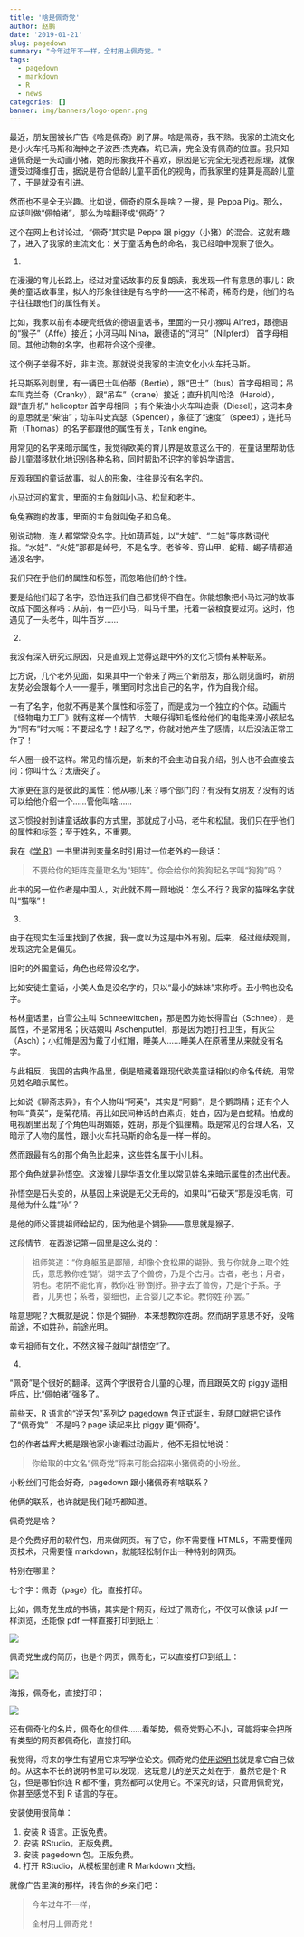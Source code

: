 ```yaml
---
title: '啥是佩奇党'
author: 赵鹏
date: '2019-01-21'
slug: pagedown
summary: "今年过年不一样，全村用上佩奇党。"
tags:
  - pagedown
  - markdown
  - R
  - news
categories: []
banner: img/banners/logo-openr.png
---
```


最近，朋友圈被长广告《啥是佩奇》刷了屏。啥是佩奇，我不熟。我家的主流文化是小火车托马斯和海神之子波西·杰克森，坑已满，完全没有佩奇的位置。我只知道佩奇是一头动画小猪，她的形象我并不喜欢，原因是它完全无视透视原理，就像遭受过降维打击，据说是符合低龄儿童平面化的视角，而我家里的娃算是高龄儿童了，于是就没有引进。

然而也不是全无兴趣。比如说，佩奇的原名是啥？一搜，是 Peppa Pig。那么，应该叫做“佩帕猪”，那么为啥翻译成“佩奇”？

这个在网上也讨论过，“佩奇”其实是 Peppa 跟 piggy（小猪）的混合。这就有趣了，进入了我家的主流文化：关于童话角色的命名，我已经暗中观察了很久。

<!--more-->

1.

在漫漫的育儿长路上，经过对童话故事的反复朗读，我发现一件有意思的事儿：欧美的童话故事里，拟人的形象往往是有名字的——这不稀奇，稀奇的是，他们的名字往往跟他们的属性有关。

比如，我家以前有本硬壳纸做的德语童话书，里面的一只小猴叫 Alfred，跟德语的“猴子”（Affe）接近；小河马叫 Nina，跟德语的“河马”（Nilpferd） 首字母相同。其他动物的名字，也都符合这个规律。

这个例子举得不好，非主流。那就说说我家的主流文化小火车托马斯。

托马斯系列剧里，有一辆巴士叫伯蒂（Bertie），跟“巴士”（bus）首字母相同；吊车叫克兰奇（Cranky），跟“吊车”（crane）接近；直升机叫哈洛（Harold），跟“直升机” helicopter 首字母相同 ；有个柴油小火车叫迪索（Diesel），这词本身的意思就是“柴油”；动车叫史宾瑟（Spencer），象征了“速度”（speed）；连托马斯（Thomas）的名字都跟他的属性有关，Tank engine。

用常见的名字来暗示属性，我觉得欧美的育儿界是故意这么干的，在童话里帮助低龄儿童潜移默化地识别各种名称，同时帮助不识字的爹妈学语言。

反观我国的童话故事，拟人的形象，往往是没有名字的。

小马过河的寓言，里面的主角就叫小马、松鼠和老牛。

龟兔赛跑的故事，里面的主角就叫兔子和乌龟。

别说动物，连人都常常没名字。比如葫芦娃，以“大娃”、“二娃”等序数词代指。“水娃”、“火娃”那都是绰号，不是名字。老爷爷、穿山甲、蛇精、蝎子精都通通没名字。

我们只在乎他们的属性和标签，而忽略他们的个性。

要是给他们起了名字，恐怕连我们自己都觉得不自在。你能想象把小马过河的故事改成下面这样吗：从前，有一匹小马，叫马千里，托着一袋粮食要过河。这时，他遇见了一头老牛，叫牛百岁……

2.

我没有深入研究过原因，只是直观上觉得这跟中外的文化习惯有某种联系。

比方说，几个老外见面，如果其中一个带来了两三个新朋友，那么刚见面时，新朋友势必会跟每个人一一握手，嘴里同时念出自己的名字，作为自我介绍。

一有了名字，他就不再是某个属性和标签了，而是成为一个独立的个体。动画片《怪物电力工厂》就有这样一个情节，大眼仔得知毛怪给他们的电能来源小孩起名为“阿布”时大喊：不要起名字！起了名字，你就对她产生了感情，以后没法正常工作了！

华人圈一般不这样。常见的情况是，新来的不会主动自我介绍，别人也不会直接去问：你叫什么？太唐突了。

大家更在意的是彼此的属性：他从哪儿来？哪个部门的？有没有女朋友？没有的话可以给他介绍一个……管他叫啥……

这习惯投射到讲童话故事的方式里，那就成了小马，老牛和松鼠。我们只在乎他们的属性和标签；至于姓名，不重要。

我在《[学 R](https://xuer.dapengde.com/)》一书里讲到变量名时引用过一位老外的一段话：

> 不要给你的矩阵变量取名为“矩阵”。你会给你的狗狗起名字叫“狗狗”吗？

此书的另一位作者是中国人，对此就不屑一顾地说：怎么不行？我家的猫咪名字就叫“猫咪”！

3.

由于在现实生活里找到了依据，我一度以为这是中外有别。后来，经过继续观测，发现这完全是偏见。

旧时的外国童话，角色也经常没名字。

比如安徒生童话，小美人鱼是没名字的，只以“最小的妹妹”来称呼。丑小鸭也没名字。

格林童话里，白雪公主叫 Schneewittchen，那是因为她长得雪白（Schnee），是属性，不是常用名；灰姑娘叫 Aschenputtel，那是因为她打扫卫生，有灰尘（Asch）；小红帽是因为戴了小红帽，睡美人……睡美人在原著里从来就没有名字。

与此相反，我国的古典作品里，倒是暗藏着跟现代欧美童话相似的命名传统，用常见姓名暗示属性。

比如说《聊斋志异》，有个人物叫“阿英”，其实是“阿鹦”，是个鹦鹉精；还有个人物叫“黄英”，是菊花精。再比如民间神话的白素贞，姓白，因为是白蛇精。拍成的电视剧里出现了个角色叫胡媚娘，姓胡，那是个狐狸精。既是常见的合理人名，又暗示了人物的属性，跟小火车托马斯的命名是一样一样的。

然而跟最有名的那个角色比起来，这些姓名属于小儿科。

那个角色就是孙悟空。这泼猴儿是华语文化里以常见姓名来暗示属性的杰出代表。

孙悟空是石头变的，从基因上来说是无父无母的，如果叫“石破天”那是没毛病，可是他为什么姓“孙”？

是他的师父菩提祖师给起的，因为他是个猢狲——意思就是猴子。

这段情节，在西游记第一回里是这么说的：

>祖师笑道：“你身躯虽是鄙陋，却像个食松果的猢狲。我与你就身上取个姓氏，意思教你姓‘猢’。猢字去了个兽傍，乃是个古月。古者，老也；月者，阴也。老阴不能化育，教你姓‘狲’倒好。狲字去了兽傍，乃是个子系。子者，儿男也；系者，婴细也，正合婴儿之本论。教你姓‘孙’罢。”

啥意思呢？大概就是说：你是个猢狲，本来想教你姓胡。然而胡字意思不好，没啥前途，不如姓孙，前途光明。

幸亏祖师有文化，不然这猴子就叫“胡悟空”了。

4.

“佩奇”是个很好的翻译。这两个字很符合儿童的心理，而且跟英文的 piggy 遥相呼应，比“佩帕猪”强多了。

前些天，R 语言的“逆天包”系列之 [pagedown](https://github.com/rstudio/pagedown) 包正式诞生，我随口就把它译作了“佩奇党”：不是吗？page 读起来比 piggy 更“佩奇”。

包的作者益辉大概是跟他家小谢看过动画片，他不无担忧地说：

> 你给取的中文名“佩奇党”将来可能会招来小猪佩奇的小粉丝。

小粉丝们可能会好奇，pagedown 跟小猪佩奇有啥联系？

他俩的联系，也许就是我们碰巧都知道。

佩奇党是啥？

是个免费好用的软件包，用来做网页。有了它，你不需要懂 HTML5，不需要懂网页技术，只需要懂 markdown，就能轻松制作出一种特别的网页。

特别在哪里？

七个字：佩奇（page）化，直接打印。

比如，佩奇党生成的书稿，其实是个网页，经过了佩奇化，不仅可以像读 pdf 一样浏览，还能像 pdf 一样直接打印到纸上：

![](https://user-images.githubusercontent.com/163582/47673682-58b11880-db83-11e8-87fd-b5e753af7288.png)

佩奇党生成的简历，也是个网页，佩奇化，可以直接打印到纸上：

![](https://user-images.githubusercontent.com/163582/46879762-7a34a500-ce0c-11e8-87e3-496f3577ff05.png)

海报，佩奇化，直接打印；

![](https://user-images.githubusercontent.com/163582/47672385-e12dba00-db7f-11e8-92de-af94d5bab12f.jpg)

还有佩奇化的名片，佩奇化的信件……看架势，佩奇党野心不小，可能将来会把所有类型的网页都佩奇化，直接打印。

我觉得，将来的学生有望用它来写学位论文。佩奇党的[使用说明书](https://pagedown.rbind.io)就是拿它自己做的。从这本不长的说明书里可以发现，这玩意儿的逆天之处在于，虽然它是个 R 包，但是哪怕你连 R 都不懂，竟然都可以使用它。不深究的话，只管用佩奇党，你甚至感觉不到 R 语言的存在。


安装使用很简单：

1. 安装 R 语言。正版免费。
2. 安装 RStudio。正版免费。
3. 安装 pagedown 包。正版免费。
4. 打开 RStudio，从模板里创建 R Markdown 文档。

就像广告里演的那样，转告你的乡亲们吧：

> 今年过年不一样，
>
> 全村用上佩奇党！
